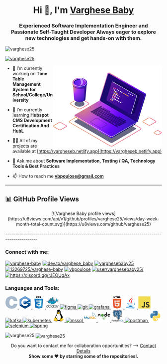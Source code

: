 <h1 align="center">Hi 👋, I'm <a href="https://www.linkedin.com/in/varghesebaby25/">Varghese Baby</a></h1>

<!--- Adding Header Elements -->
<h3 align="center">Experienced Software Implementation Engineer and Passionate Self-Taught Developer Always eager to explore new technologies and get hands-on with them.</h3>

<p align="left"> <img src="https://komarev.com/ghpvc/?username=varghese25&label=Profile%20views&color=0e75b6&style=flat" alt="varghese25" /> </p>

<p align="left"> <a href="https://github.com/ryo-ma/github-profile-trophy"><img src="https://github-profile-trophy.vercel.app/?username=varghese25" alt="varghese25" /></a> </p>
<p align="center">
  <img src="image/laptop.png" min-width="300px" max-width="300px" width="350px" align="right">
</p>

- 🔭 I’m currently working on **Time Table Management System for School/College/University**

- 🌱 I’m currently learning **Hubspot CMS Development Certification And HubL**

- 👨‍💻 All of my projects are available at [https://vargheseb.netlify.app](https://vargheseb.netlify.app)

- 💬 Ask me about **Software Implementation, Testing / QA, Technology Tools & Best Practices**

- 📫 How to reach me **vbpoulose@gmail.com**

---

## 📊 GitHub Profile Views

<p align="center">
  [![Varghese Baby profile views](https://u8views.com/api/v1/github/profiles/varghese25/views/day-week-month-total-count.svg)](https://u8views.com/github/varghese25)
</p>
----------------------------------------------------------------------------------------------

<h3 align="left">Connect with me:</h3>
<p align="left">
<a href="https://codepen.io/varghese-baby" target="blank"><img align="center" src="https://raw.githubusercontent.com/rahuldkjain/github-profile-readme-generator/master/src/images/icons/Social/codepen.svg" alt="varghese-baby" height="30" width="40" /></a>
<a href="https://dev.to/dev.to/varghese_baby" target="blank"><img align="center" src="https://raw.githubusercontent.com/rahuldkjain/github-profile-readme-generator/master/src/images/icons/Social/devto.svg" alt="dev.to/varghese_baby" height="30" width="40" /></a>
<a href="https://linkedin.com/in/varghesebaby25" target="blank"><img align="center" src="https://raw.githubusercontent.com/rahuldkjain/github-profile-readme-generator/master/src/images/icons/Social/linked-in-alt.svg" alt="varghesebaby25" height="30" width="40" /></a>
<a href="https://stackoverflow.com/users/13269725/varghese-baby" target="blank"><img align="center" src="https://raw.githubusercontent.com/rahuldkjain/github-profile-readme-generator/master/src/images/icons/Social/stack-overflow.svg" alt="13269725/varghese-baby" height="30" width="40" /></a>
<a href="https://www.hackerrank.com/vbpoulose" target="blank"><img align="center" src="https://raw.githubusercontent.com/rahuldkjain/github-profile-readme-generator/master/src/images/icons/Social/hackerrank.svg" alt="vbpoulose" height="30" width="40" /></a>
<a href="https://auth.geeksforgeeks.org/user/user/varghesebaby25/" target="blank"><img align="center" src="https://raw.githubusercontent.com/rahuldkjain/github-profile-readme-generator/master/src/images/icons/Social/geeks-for-geeks.svg" alt="user/varghesebaby25/" height="30" width="40" /></a>
<a href="https://discord.gg/https://discord.gg/rJEQUgAx" target="blank"><img align="center" src="https://raw.githubusercontent.com/rahuldkjain/github-profile-readme-generator/master/src/images/icons/Social/discord.svg" alt="https://discord.gg/rJEQUgAx" height="30" width="40" /></a>
</p>

<h3 align="left">Languages and Tools:</h3>
<p align="left"> <a href="https://www.cprogramming.com/" target="_blank" rel="noreferrer"> <img src="https://raw.githubusercontent.com/devicons/devicon/master/icons/c/c-original.svg" alt="c" width="40" height="40"/> </a> <a href="https://www.w3schools.com/cpp/" target="_blank" rel="noreferrer"> <img src="https://raw.githubusercontent.com/devicons/devicon/master/icons/cplusplus/cplusplus-original.svg" alt="cplusplus" width="40" height="40"/> </a> <a href="https://www.w3schools.com/css/" target="_blank" rel="noreferrer"> <img src="https://raw.githubusercontent.com/devicons/devicon/master/icons/css3/css3-original-wordmark.svg" alt="css3" width="40" height="40"/> </a> <a href="https://www.docker.com/" target="_blank" rel="noreferrer"> <img src="https://raw.githubusercontent.com/devicons/devicon/master/icons/docker/docker-original-wordmark.svg" alt="docker" width="40" height="40"/> </a> <a href="https://www.figma.com/" target="_blank" rel="noreferrer"> <img src="https://www.vectorlogo.zone/logos/figma/figma-icon.svg" alt="figma" width="40" height="40"/> </a> <a href="https://git-scm.com/" target="_blank" rel="noreferrer"> <img src="https://www.vectorlogo.zone/logos/git-scm/git-scm-icon.svg" alt="git" width="40" height="40"/> </a> <a href="https://grafana.com" target="_blank" rel="noreferrer"> <img src="https://www.vectorlogo.zone/logos/grafana/grafana-icon.svg" alt="grafana" width="40" height="40"/> </a> <a href="https://www.w3.org/html/" target="_blank" rel="noreferrer"> <img src="https://raw.githubusercontent.com/devicons/devicon/master/icons/html5/html5-original-wordmark.svg" alt="html5" width="40" height="40"/> </a> <a href="https://www.java.com" target="_blank" rel="noreferrer"> <img src="https://raw.githubusercontent.com/devicons/devicon/master/icons/java/java-original.svg" alt="java" width="40" height="40"/> </a> <a href="https://developer.mozilla.org/en-US/docs/Web/JavaScript" target="_blank" rel="noreferrer"> <img src="https://raw.githubusercontent.com/devicons/devicon/master/icons/javascript/javascript-original.svg" alt="javascript" width="40" height="40"/> </a> <a href="https://kafka.apache.org/" target="_blank" rel="noreferrer"> <img src="https://www.vectorlogo.zone/logos/apache_kafka/apache_kafka-icon.svg" alt="kafka" width="40" height="40"/> </a> <a href="https://kubernetes.io" target="_blank" rel="noreferrer"> <img src="https://www.vectorlogo.zone/logos/kubernetes/kubernetes-icon.svg" alt="kubernetes" width="40" height="40"/> </a> <a href="https://www.linux.org/" target="_blank" rel="noreferrer"> <img src="https://raw.githubusercontent.com/devicons/devicon/master/icons/linux/linux-original.svg" alt="linux" width="40" height="40"/> </a> <a href="https://www.microsoft.com/en-us/sql-server" target="_blank" rel="noreferrer"> <img src="https://www.svgrepo.com/show/303229/microsoft-sql-server-logo.svg" alt="mssql" width="40" height="40"/> </a> <a href="https://www.mysql.com/" target="_blank" rel="noreferrer"> <img src="https://raw.githubusercontent.com/devicons/devicon/master/icons/mysql/mysql-original-wordmark.svg" alt="mysql" width="40" height="40"/> </a> <a href="https://nodejs.org" target="_blank" rel="noreferrer"> <img src="https://raw.githubusercontent.com/devicons/devicon/master/icons/nodejs/nodejs-original-wordmark.svg" alt="nodejs" width="40" height="40"/> </a> <a href="https://www.postgresql.org" target="_blank" rel="noreferrer"> <img src="https://raw.githubusercontent.com/devicons/devicon/master/icons/postgresql/postgresql-original-wordmark.svg" alt="postgresql" width="40" height="40"/> </a> <a href="https://postman.com" target="_blank" rel="noreferrer"> <img src="https://www.vectorlogo.zone/logos/getpostman/getpostman-icon.svg" alt="postman" width="40" height="40"/> </a> <a href="https://www.python.org" target="_blank" rel="noreferrer"> <img src="https://raw.githubusercontent.com/devicons/devicon/master/icons/python/python-original.svg" alt="python" width="40" height="40"/> </a> <a href="https://www.selenium.dev" target="_blank" rel="noreferrer"> <img src="https://raw.githubusercontent.com/detain/svg-logos/780f25886640cef088af994181646db2f6b1a3f8/svg/selenium-logo.svg" alt="selenium" width="40" height="40"/> </a> <a href="https://spring.io/" target="_blank" rel="noreferrer"> <img src="https://www.vectorlogo.zone/logos/springio/springio-icon.svg" alt="spring" width="40" height="40"/> </a> </p>

<p><img align="left" src="https://github-readme-stats.vercel.app/api/top-langs?username=varghese25&show_icons=true&locale=en&layout=compact" alt="varghese25" /></p>

<p>&nbsp;<img align="center" src="https://github-readme-stats.vercel.app/api?username=varghese25&show_icons=true&locale=en" alt="varghese25" /></p>
<p align="center">
Do you want to contact me for collaboration opportunities? ⟶ <a href="https://vargheseb.netlify.app/">Contact Details</a><br>
<b> Show some ❤️ by starring some of the repositories!.</p> </div>
<!--- Footer End -->
<!--- Body End -->
